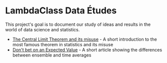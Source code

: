 # LambdaClass Data Études

This project's goal is to document our study of ideas and results in the world of data science and statistics. 

- [The Central Limit Theorem and its misuse](./central_limit_theorem_misuse/) - A short introduction to the most famous theorem in statistics and its misuse
- [Don't bet on an Expected Value](./dont_bet_on_an_ev.html) - A short article showing the differences between ensemble and time averages

